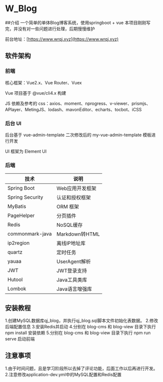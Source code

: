 # W_Blog

##介绍
一个简单的单体Blog博客系统，使用springboot + vue
本项目刚刚写完，并没有对一些问题进行处理，后期慢慢维护

前台地址：[https://www.wrqj.xyz](https://www.wrqj.xyz)


## 软件架构
### 前端
核心框架：Vue2.x、Vue Router、Vuex

Vue 项目基于 @vue/cli4.x 构建

JS 依赖及参考的 css：axios、moment、nprogress、v-viewer、prismjs、APlayer、MetingJS、lodash、mavonEditor、echarts、tocbot、iCSS

### 后台 UI
后台基于 vue-admin-template 二次修改后的 my-vue-admin-template 模板进行开发

UI 框架为 Element UI

### 后端
| 技术              | 说明            |
|-----------------|---------------|
| Spring Boot     | Web应用开发框架     |
| Spring Security | 认证和授权框架       |
| MyBatis         | ORM 框架        |
| PageHelper      | 分页插件          |
| Redis           | NoSQL缓存       |
| commonmark-java | Markdown转HTML |
| ip2region       | 离线IP地址库       |
| quartz          | 定时任务          |
| yauaa           | UserAgent解析   |
| JWT             | JWT登录支持  |
| Hutool          | Java工具类库  |
| Lombok          | Java语言增强库  |


## 安装教程
1.创建MySQL数据库qj_blog，并执行qj_blog.sql脚本文件初始化表数据。
2.修改后端配置信息
3.安装Redis并启动
4.分别在 blog-cms 和 blog-view 目录下执行 npm install 安装依赖
5.分别在 blog-cms 和 blog-view 目录下执行 npm run serve 启动前端

## 注意事项
1.由于时间问题，且是学习阶段所以去掉了评论功能，后面工作以后再进行开发。
2.注意修改application-dev.yml中的MySQL配置和Redis配置
